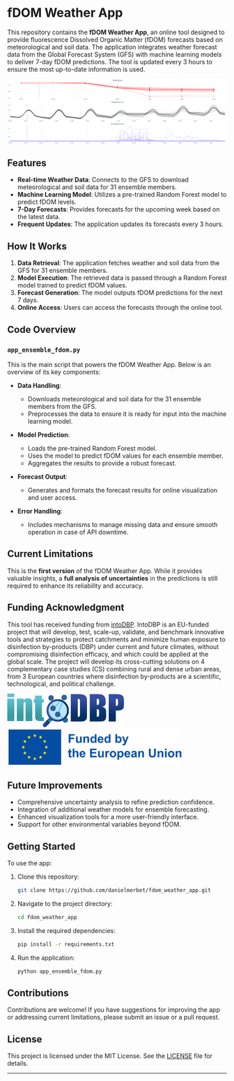 # fDOM Weather App

This repository contains the **fDOM Weather App**, an online tool designed to provide fluorescence Dissolved Organic Matter (fDOM) forecasts based on meteorological and soil data. The application integrates weather forecast data from the Global Forecast System (GFS) with machine learning models to deliver 7-day fDOM predictions. The tool is updated every 3 hours to ensure the most up-to-date information is used.

![example](./images/example.png)

## Features

- **Real-time Weather Data**: Connects to the GFS to download meteorological and soil data for 31 ensemble members.
- **Machine Learning Model**: Utilizes a pre-trained Random Forest model to predict fDOM levels.
- **7-Day Forecasts**: Provides forecasts for the upcoming week based on the latest data.
- **Frequent Updates**: The application updates its forecasts every 3 hours.

## How It Works

1. **Data Retrieval**: The application fetches weather and soil data from the GFS for 31 ensemble members.
2. **Model Execution**: The retrieved data is passed through a Random Forest model trained to predict fDOM values.
3. **Forecast Generation**: The model outputs fDOM predictions for the next 7 days.
4. **Online Access**: Users can access the forecasts through the online tool.

## Code Overview

### `app_ensemble_fdom.py`

This is the main script that powers the fDOM Weather App. Below is an overview of its key components:

- **Data Handling**:
  - Downloads meteorological and soil data for the 31 ensemble members from the GFS.
  - Preprocesses the data to ensure it is ready for input into the machine learning model.

- **Model Prediction**:
  - Loads the pre-trained Random Forest model.
  - Uses the model to predict fDOM values for each ensemble member.
  - Aggregates the results to provide a robust forecast.

- **Forecast Output**:
  - Generates and formats the forecast results for online visualization and user access.

- **Error Handling**:
  - Includes mechanisms to manage missing data and ensure smooth operation in case of API downtime.

## Current Limitations

This is the **first version** of the fDOM Weather App. While it provides valuable insights, a **full analysis of uncertainties** in the predictions is still required to enhance its reliability and accuracy.

## Funding Acknowledgment

This tool has received funding from [intoDBP](https://intodbp.eu/). IntoDBP is an EU-funded project that will develop, test, scale-up, validate, and benchmark innovative tools and strategies to protect catchments and minimize human exposure to disinfection by-products (DBP) under current and future climates, without compromising disinfection efficacy, and which could be applied at the global scale. The project will develop its cross-cutting solutions on 4 complementary case studies (CS) combining rural and dense urban areas, from 3 European countries where disinfection by-products are a scientific, technological, and political challenge.

![intoDBP](./images/intodbp.png)
![eu](./images/eu.png)

## Future Improvements

- Comprehensive uncertainty analysis to refine prediction confidence.
- Integration of additional weather models for ensemble forecasting.
- Enhanced visualization tools for a more user-friendly interface.
- Support for other environmental variables beyond fDOM.

## Getting Started

To use the app:

1. Clone this repository:
   ```bash
   git clone https://github.com/danielmerbet/fdom_weather_app.git
   ```
2. Navigate to the project directory:
   ```bash
   cd fdom_weather_app
   ```
3. Install the required dependencies:
   ```bash
   pip install -r requirements.txt
   ```
4. Run the application:
   ```bash
   python app_ensemble_fdom.py
   ```

## Contributions

Contributions are welcome! If you have suggestions for improving the app or addressing current limitations, please submit an issue or a pull request.

## License

This project is licensed under the MIT License. See the [LICENSE](LICENSE) file for details.

---

